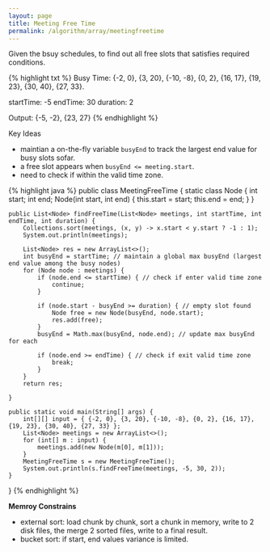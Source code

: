 ```yaml
---
layout: page
title: Meeting Free Time
permalink: /algorithm/array/meetingfreetime
---
```

Given the bsuy schedules, to find out all free slots that satisfies required conditions.
  
{% highlight txt %}
Busy Time:
{-2, 0}, {3, 20}, {-10, -8}, {0, 2}, {16, 17}, {19, 23}, {30, 40}, {27, 33}.

startTime: -5
endTime: 30
duration: 2

Output: {-5, -2}, {23, 27}
{% endhighlight %}

Key Ideas
- maintian a on-the-fly variable `busyEnd` to track the largest end value for busy slots sofar.  
- a free slot appears when `busyEnd <= meeting.start`.  
- need to check if within the valid time zone.  


{% highlight java %}
public class MeetingFreeTime {
    static class Node {
        int start;
        int end;
        Node(int start, int end) {
            this.start = start;
            this.end = end;
        }
    }

    public List<Node> findFreeTime(List<Node> meetings, int startTime, int endTime, int duration) {
        Collections.sort(meetings, (x, y) -> x.start < y.start ? -1 : 1);
        System.out.println(meetings);

        List<Node> res = new ArrayList<>();
        int busyEnd = startTime; // maintain a global max busyEnd (largest end value among the busy nodes)
        for (Node node : meetings) {
            if (node.end <= startTime) { // check if enter valid time zone
                continue;
            }

            if (node.start - busyEnd >= duration) { // empty slot found
                Node free = new Node(busyEnd, node.start);
                res.add(free);
            }
            busyEnd = Math.max(busyEnd, node.end); // update max busyEnd for each

            if (node.end >= endTime) { // check if exit valid time zone
                break;
            }
        }
        return res;

    }

    public static void main(String[] args) {
        int[][] input = { {-2, 0}, {3, 20}, {-10, -8}, {0, 2}, {16, 17}, {19, 23}, {30, 40}, {27, 33} };
        List<Node> meetings = new ArrayList<>();
        for (int[] m : input) {
            meetings.add(new Node(m[0], m[1]));
        }
        MeetingFreeTime s = new MeetingFreeTime();
        System.out.println(s.findFreeTime(meetings, -5, 30, 2));
    }
}
{% endhighlight %}

**Memroy Constrains**
- external sort: load chunk by chunk, sort a chunk in memory, write to 2 disk files, the merge 2 sorted files, write to a final result.
- bucket sort: if start, end values variance is limited.
